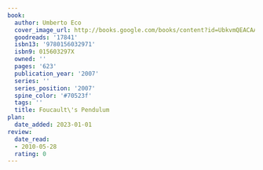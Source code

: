 ```yaml
---
book:
  author: Umberto Eco
  cover_image_url: http://books.google.com/books/content?id=UbkvmQEACAAJ&printsec=frontcover&img=1&zoom=1&source=gbs_api
  goodreads: '17841'
  isbn13: '9780156032971'
  isbn9: 015603297X
  owned: ''
  pages: '623'
  publication_year: '2007'
  series: ''
  series_position: '2007'
  spine_color: '#70523f'
  tags: ''
  title: Foucault\'s Pendulum
plan:
  date_added: 2023-01-01
review:
  date_read:
  - 2010-05-28
  rating: 0
---
```

